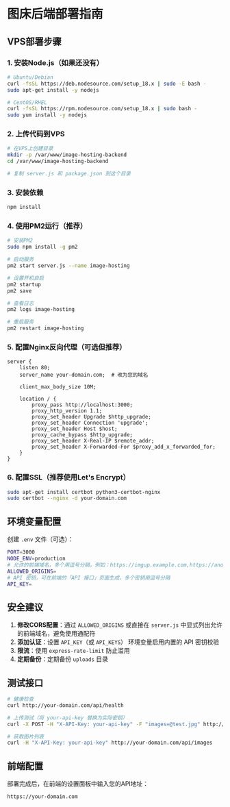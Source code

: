 # 图床后端部署指南

## VPS部署步骤

### 1. 安装Node.js（如果还没有）
```bash
# Ubuntu/Debian
curl -fsSL https://deb.nodesource.com/setup_18.x | sudo -E bash -
sudo apt-get install -y nodejs

# CentOS/RHEL
curl -fsSL https://rpm.nodesource.com/setup_18.x | sudo bash -
sudo yum install -y nodejs
```

### 2. 上传代码到VPS
```bash
# 在VPS上创建目录
mkdir -p /var/www/image-hosting-backend
cd /var/www/image-hosting-backend

# 复制 server.js 和 package.json 到这个目录
```

### 3. 安装依赖
```bash
npm install
```

### 4. 使用PM2运行（推荐）
```bash
# 安装PM2
sudo npm install -g pm2

# 启动服务
pm2 start server.js --name image-hosting

# 设置开机自启
pm2 startup
pm2 save

# 查看日志
pm2 logs image-hosting

# 重启服务
pm2 restart image-hosting
```

### 5. 配置Nginx反向代理（可选但推荐）
```nginx
server {
    listen 80;
    server_name your-domain.com;  # 改为您的域名

    client_max_body_size 10M;

    location / {
        proxy_pass http://localhost:3000;
        proxy_http_version 1.1;
        proxy_set_header Upgrade $http_upgrade;
        proxy_set_header Connection 'upgrade';
        proxy_set_header Host $host;
        proxy_cache_bypass $http_upgrade;
        proxy_set_header X-Real-IP $remote_addr;
        proxy_set_header X-Forwarded-For $proxy_add_x_forwarded_for;
    }
}
```

### 6. 配置SSL（推荐使用Let's Encrypt）
```bash
sudo apt-get install certbot python3-certbot-nginx
sudo certbot --nginx -d your-domain.com
```

## 环境变量配置

创建 `.env` 文件（可选）：
```bash
PORT=3000
NODE_ENV=production
# 允许的前端域名，多个用逗号分隔，例如：https://imgup.example.com,https://another.example.com
ALLOWED_ORIGINS=
# API 密钥，可在前端的「API 接口」页面生成，多个密钥用逗号分隔
API_KEY=
```

## 安全建议

1. **修改CORS配置**：通过 `ALLOWED_ORIGINS` 或直接在 `server.js` 中显式列出允许的前端域名，避免使用通配符
2. **添加认证**：设置 `API_KEY`（或 `API_KEYS`） 环境变量启用内置的 API 密钥校验
3. **限流**：使用 `express-rate-limit` 防止滥用
4. **定期备份**：定期备份 `uploads` 目录

## 测试接口

```bash
# 健康检查
curl http://your-domain.com/api/health

# 上传测试（将 your-api-key 替换为实际密钥）
curl -X POST -H "X-API-Key: your-api-key" -F "images=@test.jpg" http://your-domain.com/api/upload

# 获取图片列表
curl -H "X-API-Key: your-api-key" http://your-domain.com/api/images
```

## 前端配置

部署完成后，在前端的设置面板中输入您的API地址：
```
https://your-domain.com
```
